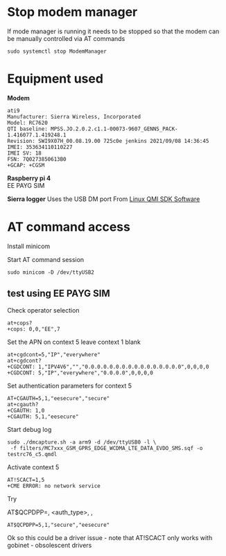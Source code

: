 # Stop modem manager
If mode manager is running it needs to be stopped so that the modem can be manually controlled via AT commands
```
sudo systemctl stop ModemManager
```
# Equipment used

**Modem** 
```
ati9
Manufacturer: Sierra Wireless, Incorporated
Model: RC7620
QTI baseline: MPSS.JO.2.0.2.c1.1-00073-9607_GENNS_PACK-1.416077.1.419248.1
Revision: SWI9X07H_00.08.19.00 725c0e jenkins 2021/09/08 14:36:45
IMEI: 353634110110227
IMEI SV: 18
FSN: 7Q0273850613B0
+GCAP: +CGSM
```

**Raspberry pi 4**  
EE PAYG SIM  

**Sierra logger**
Uses the USB DM port
From 
[Linux QMI SDK Software](https://source.sierrawireless.com/resources/airprime/software/linux-qmi-sdk-software-latest/)


# AT command access
Install minicom

Start AT command session
```
sudo minicom -D /dev/ttyUSB2
```

## test using EE PAYG SIM

Check operator selection
```
at+cops?
+cops: 0,0,"EE",7
```

Set the APN on context 5 leave context 1 blank
```
at+cgdcont=5,"IP","everywhere"
at+cgdcont?
+CGDCONT: 1,"IPV4V6","","0.0.0.0.0.0.0.0.0.0.0.0.0.0.0.0",0,0,0,0
+CGDCONT: 5,"IP","everywhere","0.0.0.0",0,0,0,0
```
Set authentication parameters for context 5

```
AT+CGAUTH=5,1,"eesecure","secure"
at+cgauth?
+CGAUTH: 1,0
+CGAUTH: 5,1,"eesecure"
```

Start debug log
```
sudo ./dmcapture.sh -a arm9 -d /dev/ttyUSB0 -l \
 -f filters/MC7xxx_GSM_GPRS_EDGE_WCDMA_LTE_DATA_EVDO_SMS.sqf -o testrc76_c5.qmdl
```


Activate context 5

```
AT!SCACT=1,5
+CME ERROR: no network service
```
Try

AT$QCPDPP=<cid>, <auth_type>, <password>, <username>
```
AT$QCPDPP=5,1,"secure","eesecure"
```
 
 Ok so this could be a driver issue - note that AT!SCACT only works with gobinet - obsolescent drivers
